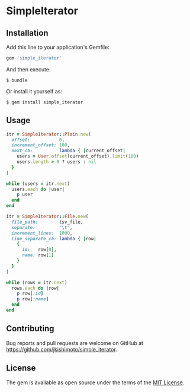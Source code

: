 # SimpleIterator

## Installation

Add this line to your application's Gemfile:

```ruby
gem 'simple_iterator'
```

And then execute:

    $ bundle

Or install it yourself as:

    $ gem install simple_iterator

## Usage

```ruby
itr = SimpleIterator::Plain.new(
  offset:           0,
  increment_offset: 100,
  next_cb:          lambda { |current_offset|
    users = User.offset(current_offset).limit(100)
    users.length > 0 ? users : nil
  }
)

while (users = itr.next)
  users.each do |user|
    p user
  end
end
```

```ruby
itr = SimpleIterator::File.new(
  file_path:        tsv_file,
  separate:         "\t",
  increment_lines:  1000,
  line_separate_cb: lambda { |row|
    {
      id:   row[0],
      name: row[1]
    }
  }
)

while (rows = itr.next)
  rows.each do |row|
    p row[:id]
    p row[:name]
  end
end
```

## Contributing

Bug reports and pull requests are welcome on GitHub at https://github.com/jkishimoto/simple_iterator.

## License

The gem is available as open source under the terms of the [MIT License](http://opensource.org/licenses/MIT).

